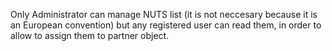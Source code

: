 Only Administrator can manage NUTS list (it is not neccesary because it
is an European convention) but any registered user can read them, in
order to allow to assign them to partner object.
